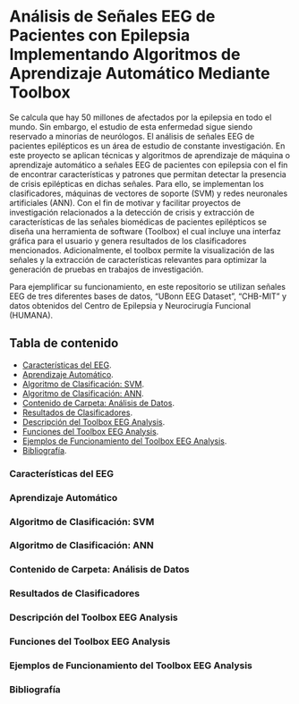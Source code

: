 # Análisis de Señales EEG de Pacientes con Epilepsia Implementando Algoritmos de Aprendizaje Automático Mediante Toolbox
Se calcula que hay 50 millones de afectados por la epilepsia en todo el mundo. Sin embargo, el estudio de esta enfermedad sigue siendo reservado a minorías de neurólogos. El análisis de señales EEG de pacientes epilépticos es un área de estudio de constante investigación. En este proyecto se aplican técnicas y algoritmos de aprendizaje de máquina o aprendizaje automático a señales EEG de pacientes con epilepsia con el fin de encontrar características y patrones que permitan detectar la presencia de crisis epilépticas en dichas señales. Para ello, se implementan los clasificadores, máquinas de vectores de soporte (SVM) y redes neuronales artificiales (ANN). Con el fin de motivar y facilitar proyectos de investigación relacionados a la detección de crisis y extracción de características de las señales biomédicas de pacientes epilépticos se diseña una herramienta de software (Toolbox) el cual incluye una interfaz gráfica para el usuario y genera resultados de los clasificadores mencionados. Adicionalmente, el toolbox permite la visualización de las señales y la extracción de características relevantes para optimizar la generación de pruebas en trabajos de investigación.

Para ejemplificar su funcionamiento, en este repositorio se utilizan señales EEG de tres diferentes bases de datos, “UBonn EEG Dataset”, “CHB-MIT” y datos obtenidos del Centro de Epilepsia y Neurocirugía Funcional (HUMANA). 

## Tabla de contenido

- [Características del EEG](#caracteristicas-del-eeg).
- [Aprendizaje Automático](#aprendizaje-automatico).
- [Algoritmo de Clasificación: SVM](#algoritmo-de-clasificacion-svm).
- [Algoritmo de Clasificación: ANN](#algoritmo-de-clasificacion-ann).
- [Contenido de Carpeta: Análisis de Datos](#contenido-de-carpeta-analisis-de-datos).
- [Resultados de Clasificadores](#resultados-de-clasificadores).
- [Descripción del Toolbox EEG Analysis](#descripcion-del-toolbox-eeg-analysis).
- [Funciones del Toolbox EEG Analysis](#funciones-del-toolbox-eeg-analysis).
- [Ejemplos de Funcionamiento del Toolbox EEG Analysis](#ejemplos-de-funcionamiento-del-toolbox-eeg-analysis).
- [Bibliografía](#bibliografia).

### Características del EEG
### Aprendizaje Automático
### Algoritmo de Clasificación: SVM
### Algoritmo de Clasificación: ANN
### Contenido de Carpeta: Análisis de Datos
### Resultados de Clasificadores
### Descripción del Toolbox EEG Analysis
### Funciones del Toolbox EEG Analysis
### Ejemplos de Funcionamiento del Toolbox EEG Analysis
### Bibliografía
